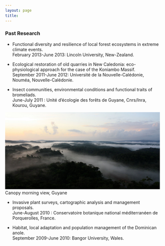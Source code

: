 ```yaml
---
layout: page
title:
---
```



### Past Research
- Functional diversity and resilience of local forest ecosystems in extreme climate events.  
February 2013-June 2013: Lincoln University, New-Zealand.  

- Ecological restoration of old quarries in New Caledonia: eco-physiological approach for the case of the Koniambo Massif.  
September 2011-June 2012: Université de la Nouvelle-Calédonie, Nouméa, Nouvelle-Calédonie.  

- Insect communities, environmental conditions and functional traits of bromeliads.  
June-July 2011 : Unité d’écologie des forêts de Guyane, Cnrs/Inra, Kourou, Guyane.  

![](/img/canopy.jpg)Canopy morning view, Guyane

- Invasive plant surveys, cartographic analysis and management proposals.  
June-August 2010 : Conservatoire botanique national méditerranéen de Porquerolles, France.

- Habitat, local adaptation and population management of the Dominican anole.  
September 2009-June 2010: Bangor University, Wales.
